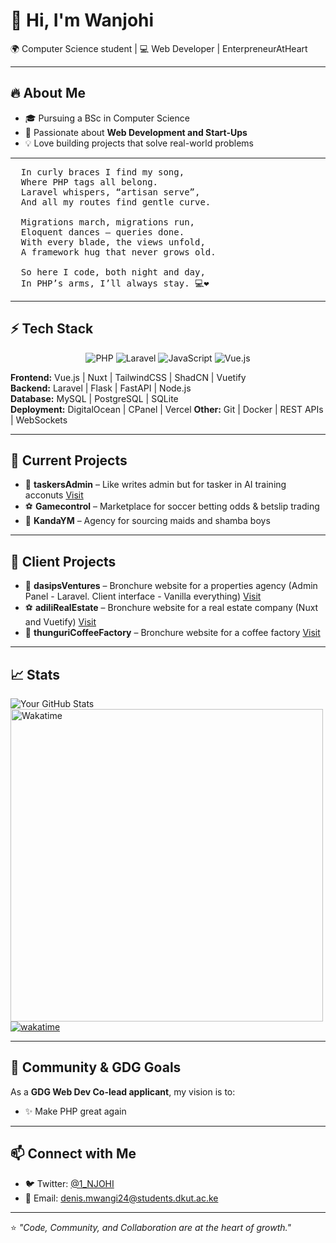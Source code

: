 # 👋 Hi, I'm Wanjohi  

🌍 Computer Science student | 💻 Web Developer | EnterpreneurAtHeart

---

## 🔥 About Me  
- 🎓 Pursuing a BSc in Computer Science  
- 🌱 Passionate about **Web Development and Start-Ups**  
- 💡 Love building projects that solve real-world problems

---

<pre>
  In curly braces I find my song,
  Where PHP tags all belong.
  Laravel whispers, “artisan serve”,
  And all my routes find gentle curve.

  Migrations march, migrations run,
  Eloquent dances — queries done.
  With every blade, the views unfold,
  A framework hug that never grows old.

  So here I code, both night and day,
  In PHP’s arms, I’ll always stay. 💻❤️
</pre>

---

## ⚡ Tech Stack  
<p align="center">
  <img src="https://img.shields.io/badge/PHP-777BB4?style=flat&logo=php&logoColor=white" alt="PHP">
  <img src="https://img.shields.io/badge/Laravel-FF2D20?style=flat&logo=laravel&logoColor=white" alt="Laravel">
  <img src="https://img.shields.io/badge/JavaScript-F7DF1E?style=flat&logo=javascript&logoColor=black" alt="JavaScript">
  <img src="https://img.shields.io/badge/Vue.js-4FC08D?style=flat&logo=vue.js&logoColor=white" alt="Vue.js">
</p>

**Frontend:** Vue.js | Nuxt | TailwindCSS | ShadCN | Vuetify  
**Backend:** Laravel | Flask | FastAPI | Node.js  
**Database:** MySQL | PostgreSQL | SQLite  
**Deployment:** DigitalOcean | CPanel | Vercel
**Other:** Git | Docker | REST APIs | WebSockets  

---

## 🌟 Current Projects  
- 🛒 **taskersAdmin** – Like writes admin but for tasker in AI training acconuts [Visit](https://taskersadmin.com)
- ⚽ **Gamecontrol** – Marketplace for soccer betting odds & betslip trading  
- 🏥 **KandaYM** – Agency for sourcing maids and shamba boys

---

## 🌟 Client Projects  
- 🛒 **dasipsVentures** – Bronchure website for a properties agency (Admin Panel - Laravel. Client interface - Vanilla everything) [Visit](https://dasipsventures.com)
- ⚽ **adiliRealEstate** – Bronchure website for a real estate company (Nuxt and Vuetify) [Visit](https://adilirealestate.com)
- 🏥 **thunguriCoffeeFactory** – Bronchure website for a coffee factory [Visit](http://thunguricoffeefactory.co.ke)

---

## 📈 Stats

![Your GitHub Stats](https://github-readme-stats.vercel.app/api?username=dendroid3&show_icons=false&hide_title=true&count_private=true&theme=radical) <br>
<img src="https://wakatime.com/share/@Wanjohi_Mwangi/ffd07aff-a50e-4df2-92ea-ceab6c36d2f0.svg" alt="Wakatime" width="500" height="500"> <br>
[![wakatime](https://wakatime.com/badge/user/5555d3c7-1c5c-4ec7-aab7-858d203d30a5.svg)](https://wakatime.com/@5555d3c7-1c5c-4ec7-aab7-858d203d30a5) <br>

---
## 📢 Community & GDG Goals  
As a **GDG Web Dev Co-lead applicant**, my vision is to:  
- ✨ Make PHP great again

---

## 📫 Connect with Me  
- 🐦 Twitter: [@1_NJOHI](https://x.com/1_NJOHI)
- 📧 Email: [denis.mwangi24@students.dkut.ac.ke](mailto:denis.mwangi24@students.dkut.ac.ke) 

---

⭐️ *"Code, Community, and Collaboration are at the heart of growth."*
